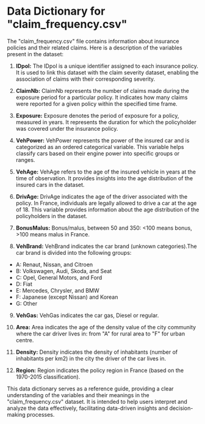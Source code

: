 # Data Dictionary for "claim_frequency.csv"

The "claim_frequency.csv" file contains information about insurance policies and their related claims. Here is a description of the variables present in the dataset:

1. **IDpol:** The IDpol is a unique identifier assigned to each insurance policy. It is used to link this dataset with the claim severity dataset, enabling the association of claims with their corresponding severity.

2. **ClaimNb:** ClaimNb represents the number of claims made during the exposure period for a particular policy. It indicates how many claims were reported for a given policy within the specified time frame.

3. **Exposure:** Exposure denotes the period of exposure for a policy, measured in years. It represents the duration for which the policyholder was covered under the insurance policy.

4. **VehPower:** VehPower represents the power of the insured car and is categorized as an ordered categorical variable. This variable helps classify cars based on their engine power into specific groups or ranges.

5. **VehAge:** VehAge refers to the age of the insured vehicle in years at the time of observation. It provides insights into the age distribution of the insured cars in the dataset.

6. **DrivAge:** DrivAge indicates the age of the driver associated with the policy. In France, individuals are legally allowed to drive a car at the age of 18. This variable provides information about the age distribution of the policyholders in the dataset.

7. **BonusMalus:** Bonus/malus, between 50 and 350: <100 means bonus, >100 means malus in France.

8. **VehBrand:** VehBrand indicates the car brand (unknown categories).The car brand is divided into the following groups:
  - A: Renaut, Nissan, and Citroen
  - B: Volkswagen, Audi, Skoda, and Seat
  - C: Opel, General Motors, and Ford
  - D: Fiat
  - E: Mercedes, Chrysler, and BMW
  - F: Japanese (except Nissan) and Korean
  - G: Other

9. **VehGas:** VehGas indicates the car gas, Diesel or regular.

10. **Area:** Area indicates the age of the density value of the city community where the car driver lives in: from "A" for rural area to "F" for urban centre.

11. **Density:** Density indicates the density of inhabitants (number of inhabitants per km2) in the city the driver of the car lives in.

12. **Region:** Region indicates the policy region in France (based on the 1970-2015 classification).

This data dictionary serves as a reference guide, providing a clear understanding of the variables and their meanings in the "claim_frequency.csv" dataset. It is intended to help users interpret and analyze the data effectively, facilitating data-driven insights and decision-making processes.
